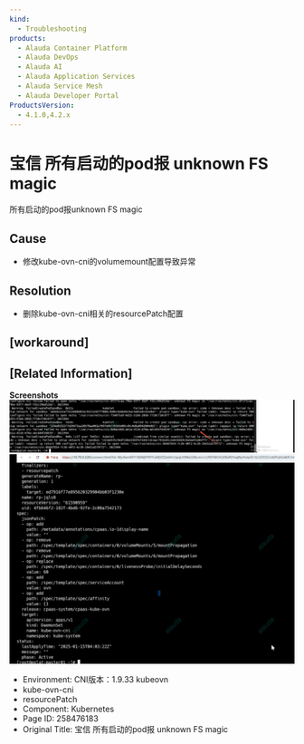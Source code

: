 ```yaml
---
kind:
  - Troubleshooting
products:
  - Alauda Container Platform
  - Alauda DevOps
  - Alauda AI
  - Alauda Application Services
  - Alauda Service Mesh
  - Alauda Developer Portal
ProductsVersion:
  - 4.1.0,4.2.x
---
```

<!-- A type of document that involves encountering a fault, diagnosing it, performing root cause analysis, and providing solutions. -->

# 宝信 所有启动的pod报 unknown FS magic

所有启动的pod报unknown FS magic

## Cause
- 修改kube-ovn-cni的volumemount配置导致异常

## Resolution
- 删除kube-ovn-cni相关的resourcePatch配置

## [workaround]

## [Related Information]
**Screenshots**
![](assets/bao-xin-suo-you-qi-dong-de-podbao-unknown-fs-magic/image-2025-1-15_16-35-37.png)
![](assets/bao-xin-suo-you-qi-dong-de-podbao-unknown-fs-magic/image-2025-1-15_16-35-55.png)
- Environment: CNI版本：1.9.33 kubeovn
- kube-ovn-cni
- resourcePatch
- Component: Kubernetes
- Page ID: 258476183
- Original Title: 宝信 所有启动的pod报 unknown FS magic
